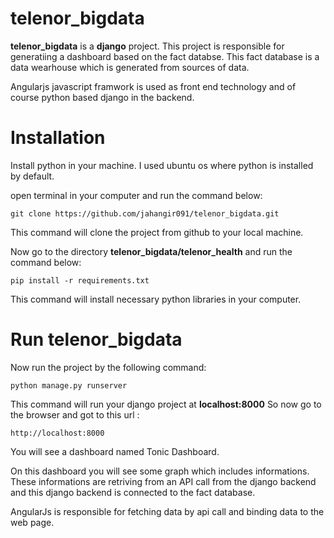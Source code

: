 # telenor_bigdata

**telenor_bigdata** is a **django** project. This project is responsible for generatiing a dashboard based on the fact databse.
This fact database is a data wearhouse which is generated from sources of data.

Angularjs javascript framwork is used as front end technology and of course python based django in the backend.

# Installation

Install python in your machine. I used ubuntu os where python is installed by default.

open terminal in your computer and run the command below:

    git clone https://github.com/jahangir091/telenor_bigdata.git
  
 This command will clone the project from github to your local machine.
 
 Now go to the directory **telenor_bigdata/telenor_health** and run the command below:
 
    pip install -r requirements.txt
  
This command will install necessary python libraries in your computer.


# Run telenor_bigdata

Now run the project by the following command:

    python manage.py runserver
  
This command will run your django project at **localhost:8000** 
So now go to the browser and got to this url : 

    http://localhost:8000
  
You will see a dashboard named Tonic Dashboard.

On this dashboard you will see some graph which includes informations.
These informations are retriving from an API call from the django backend and this django backend is connected to 
the fact database.

AngularJs is responsible for fetching data by api call and binding data to the web page.
